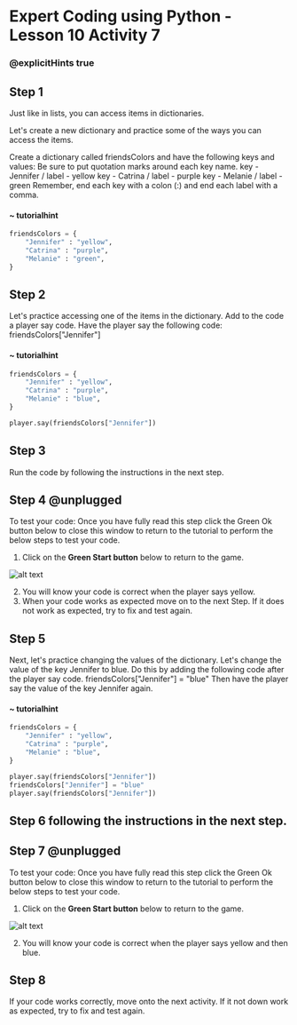 # Expert Coding using Python - Lesson 10 Activity 7

### @explicitHints true

## Step 1

Just like in lists, you can access items in dictionaries. 

Let's create a new dictionary and practice some of the ways you can access the items. 

Create a dictionary called friendsColors and have the following keys and values:
Be sure to put quotation marks around each key name. 
key - Jennifer / label - yellow
key - Catrina  /  label - purple
key - Melanie / label - green
Remember, end each key with a colon (:) and end each label with a comma. 

#### ~ tutorialhint

```python
friendsColors = {
    "Jennifer" : "yellow",
    "Catrina" : "purple",
    "Melanie" : "green",
}
```

## Step 2
Let's practice accessing one of the items in the dictionary. Add to the code a player say code.  Have the player say the following code:
friendsColors["Jennifer"]

#### ~ tutorialhint

```python
friendsColors = {
    "Jennifer" : "yellow",
    "Catrina" : "purple",
    "Melanie" : "blue",
}

player.say(friendsColors["Jennifer"])
```

## Step 3
Run the code by following the instructions in the next step.


## Step 4 @unplugged
To test your code:
Once you have fully read this step click the Green Ok button below to close this window to return to the tutorial to perform the below steps to test your code.

1. Click on the **Green Start button** below to return to the game.


![alt text](https://expertjs.codingcredentials.com/Lesson1/1.1/1.JPG?raw=true  "Start")

2.  You will know your code is correct when the player says yellow. 
3.  When your code works as expected move on to the next Step. If it does not work as expected, try to fix and test again.

## Step 5
Next, let's practice changing the values of the dictionary. 
Let's change the value of the key Jennifer to blue. Do this by adding the following code after the player say code. 
friendsColors["Jennifer"] = "blue"
Then have the player say the value of the key Jennifer again. 

#### ~ tutorialhint

```python
friendsColors = {
    "Jennifer" : "yellow",
    "Catrina" : "purple",
    "Melanie" : "blue",
}

player.say(friendsColors["Jennifer"])
friendsColors["Jennifer"] = "blue"
player.say(friendsColors["Jennifer"])
```

## Step 6 following the instructions in the next step.


## Step 7 @unplugged
To test your code:
Once you have fully read this step click the Green Ok button below to close this window to return to the tutorial to perform the below steps to test your code.

1. Click on the **Green Start button** below to return to the game.


![alt text](https://expertjs.codingcredentials.com/Lesson1/1.1/1.JPG?raw=true  "Start")

2.  You will know your code is correct when the player says yellow and then blue. 
   
  

## Step 8
If your code works correctly, move onto the next activity. 
If it not down work as expected, try to fix and test again.
